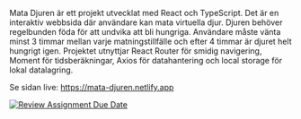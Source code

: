 


Mata Djuren är ett projekt utvecklat med React och TypeScript. Det är en interaktiv webbsida där användare kan mata virtuella djur. Djuren behöver regelbunden föda för att undvika att bli hungriga. Användare måste vänta minst 3 timmar mellan varje matningstillfälle och efter 4 timmar är djuret helt hungrigt igen. Projektet utnyttjar React Router för smidig navigering, Moment för tidsberäkningar, Axios för datahantering och local storage för lokal datalagring.

Se sidan live: https://mata-djuren.netlify.app




[![Review Assignment Due Date](https://classroom.github.com/assets/deadline-readme-button-24ddc0f5d75046c5622901739e7c5dd533143b0c8e959d652212380cedb1ea36.svg)](https://classroom.github.com/a/ogR3wY1k)
